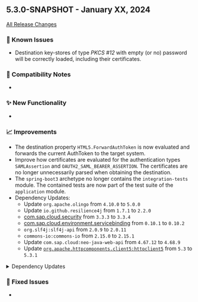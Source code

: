 ## 5.3.0-SNAPSHOT - January XX, 2024

[All Release Changes](https://github.com/SAP/cloud-sdk-java/releases/tag/rel%2F5.X.0)

### 🚧 Known Issues

- Destination key-stores of type _PKCS #12_ with empty (or no) password will be correctly loaded, including their certificates.

### 🔧 Compatibility Notes

- 

### ✨ New Functionality

- 

### 📈 Improvements

- The destination property `HTML5.ForwardAuthToken` is now evaluated and forwards the current AuthToken to the target system.
- Improve how certificates are evaluated for the authentication types `SAMLAssertion` and `OAUTH2_SAML_BEARER_ASSERTION`.
  The certificates are no longer unnecessarily parsed when obtaining the destination.
- The `spring-boot3` archetype no longer contains the `integration-tests` module. The contained tests are now part of the test suite of the `application` module.
- Dependency Updates:
  - Update `org.apache.olingo` from `4.10.0` to `5.0.0`
  - Update `io.github.resilience4j` from `1.7.1` to `2.2.0`
  - [com.sap.cloud.security](https://github.com/SAP/cloud-security-xsuaa-integration) from `3.3.3` to `3.3.4`
  - [com.sap.cloud.environment.servicebinding](https://github.com/SAP/btp-environment-variable-access) from `0.10.1` to `0.10.2` 
  - `org.slf4j:slf4j-api` from `2.0.9` to `2.0.11`
  - `commons-io:commons-io` from `2.15.0` to `2.15.1`
  - Update `com.sap.cloud:neo-java-web-api` from `4.67.12` to `4.68.9`
  - Update [`org.apache.httpcomponents.client5:httpclient5`](https://github.com/apache/httpcomponents-client) from `5.3` to `5.3.1`


<details><summary>Dependency Updates</summary>

| Dependency | From | To |
| --- | --- | --- |
| [commons-codec](https://search.maven.org/search?q=g%3Acommons-codec%2Ba%3Acommons-codec) (`commons-codec`) | `1.16.0` | `1.16.1` |
| [java-modules-bom](https://search.maven.org/search?q=g%3Acom.sap.cloud.environment.servicebinding%2Ba%3Ajava-modules-bom) (`com.sap.cloud.environment.servicebinding`) | `0.10.2` | `0.10.3` |
| [jcl-over-slf4j](https://search.maven.org/search?q=g%3Aorg.slf4j%2Ba%3Ajcl-over-slf4j) (`org.slf4j`) | `2.0.11` | `2.0.12` |
| [joda-time](https://search.maven.org/search?q=g%3Ajoda-time%2Ba%3Ajoda-time) (`joda-time`) | `2.12.6` | `2.12.7` |
| [neo-java-web-api](https://search.maven.org/search?q=g%3Acom.sap.cloud%2Ba%3Aneo-java-web-api) (`com.sap.cloud`) | `4.68.9` | `4.69.7` |
| [openapi-generator](https://search.maven.org/search?q=g%3Aorg.openapitools%2Ba%3Aopenapi-generator) (`org.openapitools`) | `7.2.0` | `7.3.0` |
| [slf4j-api](https://search.maven.org/search?q=g%3Aorg.slf4j%2Ba%3Aslf4j-api) (`org.slf4j`) | `2.0.11` | `2.0.12` |
| [slf4j-ext](https://search.maven.org/search?q=g%3Aorg.slf4j%2Ba%3Aslf4j-ext) (`org.slf4j`) | `2.0.11` | `2.0.12` |

</details>

### 🐛 Fixed Issues

- 